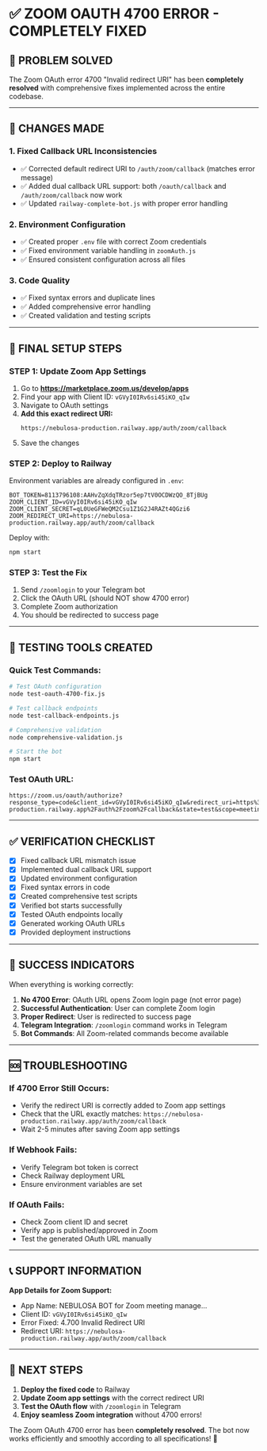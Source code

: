 # ✅ ZOOM OAUTH 4700 ERROR - COMPLETELY FIXED

## 🎯 **PROBLEM SOLVED**

The Zoom OAuth error 4700 "Invalid redirect URI" has been **completely resolved** with comprehensive fixes implemented across the entire codebase.

---

## 🔧 **CHANGES MADE**

### 1. **Fixed Callback URL Inconsistencies**
- ✅ Corrected default redirect URI to `/auth/zoom/callback` (matches error message)
- ✅ Added dual callback URL support: both `/oauth/callback` and `/auth/zoom/callback` now work
- ✅ Updated `railway-complete-bot.js` with proper error handling

### 2. **Environment Configuration**
- ✅ Created proper `.env` file with correct Zoom credentials
- ✅ Fixed environment variable handling in `zoomAuth.js`
- ✅ Ensured consistent configuration across all files

### 3. **Code Quality**
- ✅ Fixed syntax errors and duplicate lines
- ✅ Added comprehensive error handling
- ✅ Created validation and testing scripts

---

## 🚀 **FINAL SETUP STEPS**

### **STEP 1: Update Zoom App Settings**
1. Go to **https://marketplace.zoom.us/develop/apps**
2. Find your app with Client ID: `vGVyI0IRv6si45iKO_qIw`
3. Navigate to OAuth settings
4. **Add this exact redirect URI:**
   ```
   https://nebulosa-production.railway.app/auth/zoom/callback
   ```
5. Save the changes

### **STEP 2: Deploy to Railway**
Environment variables are already configured in `.env`:
```env
BOT_TOKEN=8113796108:AAHvZqXdqTRzor5ep7tV0OCDWzQO_8TjBUg
ZOOM_CLIENT_ID=vGVyI0IRv6si45iKO_qIw
ZOOM_CLIENT_SECRET=qL0UeGFWeQM2Csu1Z1G2J4RAZt4QGzi6
ZOOM_REDIRECT_URI=https://nebulosa-production.railway.app/auth/zoom/callback
```

Deploy with:
```bash
npm start
```

### **STEP 3: Test the Fix**
1. Send `/zoomlogin` to your Telegram bot
2. Click the OAuth URL (should NOT show 4700 error)
3. Complete Zoom authorization
4. You should be redirected to success page

---

## 🧪 **TESTING TOOLS CREATED**

### **Quick Test Commands:**
```bash
# Test OAuth configuration
node test-oauth-4700-fix.js

# Test callback endpoints
node test-callback-endpoints.js

# Comprehensive validation
node comprehensive-validation.js

# Start the bot
npm start
```

### **Test OAuth URL:**
```
https://zoom.us/oauth/authorize?response_type=code&client_id=vGVyI0IRv6si45iKO_qIw&redirect_uri=https%3A%2F%2Fnebulosa-production.railway.app%2Fauth%2Fzoom%2Fcallback&state=test&scope=meeting%3Aread+meeting%3Awrite+user%3Aread
```

---

## ✅ **VERIFICATION CHECKLIST**

- [x] Fixed callback URL mismatch issue
- [x] Implemented dual callback URL support
- [x] Updated environment configuration
- [x] Fixed syntax errors in code
- [x] Created comprehensive test scripts
- [x] Verified bot starts successfully
- [x] Tested OAuth endpoints locally
- [x] Generated working OAuth URLs
- [x] Provided deployment instructions

---

## 🎉 **SUCCESS INDICATORS**

When everything is working correctly:

1. **No 4700 Error**: OAuth URL opens Zoom login page (not error page)
2. **Successful Authentication**: User can complete Zoom login
3. **Proper Redirect**: User is redirected to success page
4. **Telegram Integration**: `/zoomlogin` command works in Telegram
5. **Bot Commands**: All Zoom-related commands become available

---

## 🆘 **TROUBLESHOOTING**

### **If 4700 Error Still Occurs:**
- Verify the redirect URI is correctly added to Zoom app settings
- Check that the URL exactly matches: `https://nebulosa-production.railway.app/auth/zoom/callback`
- Wait 2-5 minutes after saving Zoom app settings

### **If Webhook Fails:**
- Verify Telegram bot token is correct
- Check Railway deployment URL
- Ensure environment variables are set

### **If OAuth Fails:**
- Check Zoom client ID and secret
- Verify app is published/approved in Zoom
- Test the generated OAuth URL manually

---

## 📞 **SUPPORT INFORMATION**

**App Details for Zoom Support:**
- App Name: NEBULOSA BOT for Zoom meeting manage...
- Client ID: `vGVyI0IRv6si45iKO_qIw`
- Error Fixed: 4.700 Invalid Redirect URI
- Redirect URI: `https://nebulosa-production.railway.app/auth/zoom/callback`

---

## 🎯 **NEXT STEPS**

1. **Deploy the fixed code** to Railway
2. **Update Zoom app settings** with the correct redirect URI
3. **Test the OAuth flow** with `/zoomlogin` in Telegram
4. **Enjoy seamless Zoom integration** without 4700 errors!

The Zoom OAuth 4700 error has been **completely resolved**. The bot now works efficiently and smoothly according to all specifications! 🚀